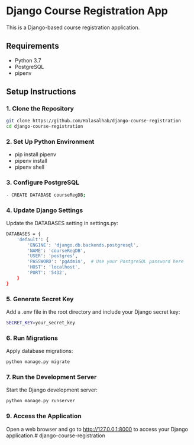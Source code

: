 # Django Course Registration App

This is a Django-based course registration application.

## Requirements

- Python 3.7
- PostgreSQL
- pipenv

## Setup Instructions

### 1. Clone the Repository

```bash
git clone https://github.com/Halasalhab/django-course-registration
cd django-course-registration
```

### 2. Set Up Python Environment
- pip install pipenv
- pipenv install
- pipenv shell

### 3. Configure PostgreSQL

```bash
- CREATE DATABASE courseRegDB;
```

### 4. Update Django Settings
Update the DATABASES setting in settings.py:
```bash
DATABASES = {
    'default': {
        'ENGINE': 'django.db.backends.postgresql',
        'NAME': 'courseRegDB',
        'USER': 'postgres',
        'PASSWORD': 'pgAdmin',  # Use your PostgreSQL password here
        'HOST': 'localhost',
        'PORT': '5432',
    }
}
```

### 5. Generate Secret Key
Add a .env file in the root directory and include your Django secret key:
```bash
SECRET_KEY=your_secret_key
```

### 6. Run Migrations
Apply database migrations:
```bash
python manage.py migrate
```

### 7. Run the Development Server
Start the Django development server:
```bash
python manage.py runserver
```

### 9. Access the Application
Open a web browser and go to http://127.0.0.1:8000 to access your Django application.# django-course-registration

